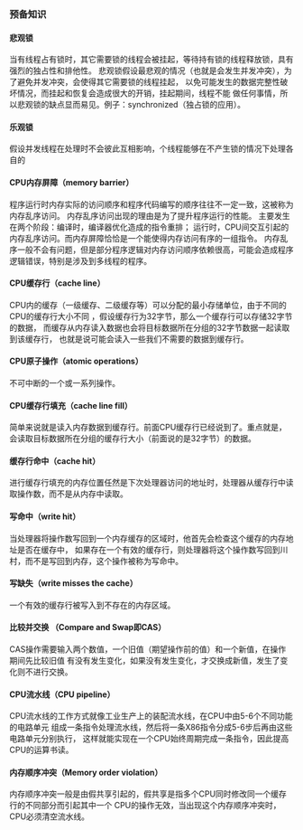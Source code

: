 ### 预备知识
#### 悲观锁
当有线程占有锁时，其它需要锁的线程会被挂起，等待持有锁的线程释放锁，具有强烈的独占性和排他性。
悲观锁假设最悲观的情况（也就是会发生并发冲突），为了避免并发冲突，会使得其它需要锁的线程挂起，
以免可能发生的数据完整性破坏情况，而挂起和恢复会造成很大的开销，挂起期间，线程不能
做任何事情，所以悲观锁的缺点显而易见。例子：synchronized（独占锁的应用）。
#### 乐观锁
假设并发线程在处理时不会彼此互相影响，个线程能够在不产生锁的情况下处理各自的
#### CPU内存屏障（memory barrier）  
程序运行时内存实际的访问顺序和程序代码编写的顺序往往不一定一致，这被称为内存乱序访问。
内存乱序访问出现的理由是为了提升程序运行的性能。
主要发生在两个阶段：编译时，编译器优化造成的指令重排；
运行时，CPU间交互引起的内存乱序访问。而内存屏障恰恰是一个能使得内存访问有序的一组指令。
内存乱序一般不会有问题，但是部分程序逻辑对内存访问顺序依赖很高，可能会造成程序逻辑错误，特别是涉及到多线程的程序。
#### CPU缓存行（cache line）
CPU内的缓存（一级缓存、二级缓存等）可以分配的最小存储单位，由于不同的CPU的缓存行大小不同
，假设缓存行为32字节，那么一个缓存行可以存储32字节的数据，
而缓存从内存读入数据也会将目标数据所在分组的32字节数据一起读取到该缓存行，
也就是说可能会读入一些我们不需要的数据到缓存行。
#### CPU原子操作（atomic operations）
不可中断的一个或一系列操作。
#### CPU缓存行填充（cache line fill）
简单来说就是读入内存数据到缓存行。前面CPU缓存行已经说到了。重点就是，会读取目标数据所在分组的缓存行大小（前面说的是32字节）的数据。
#### 缓存行命中（cache hit）
进行缓存行填充的内存位置任然是下次处理器访问的地址时，处理器从缓存行中读取操作数，而不是从内存中读取。
#### 写命中（write hit）
当处理器将操作数写回到一个内存缓存的区域时，他首先会检查这个缓存的内存地址是否在缓存中，
如果存在一个有效的缓存行，则处理器将这个操作数写回到川村，而不是写回到内存，这个操作被称为写命中。
#### 写缺失（write misses the cache）
一个有效的缓存行被写入到不存在的内存区域。
#### 比较并交换 （Compare and Swap即CAS）
CAS操作需要输入两个数值，一个旧值（期望操作前的值）和一个新值，在操作期间先比较旧值
有没有发生变化，如果没有发生变化，才交换成新值，发生了变化则不进行交换。
#### CPU流水线（CPU pipeline）
CPU流水线的工作方式就像工业生产上的装配流水线，在CPU中由5-6个不同功能的电路单元
组成一条指令处理流水线，然后将一条X86指令分成5-6步后再由这些电路单元分别执行，
这样就能实现在一个CPU始终周期完成一条指令，因此提高CPU的运算书读。
#### 内存顺序冲突（Memory order violation）
内存顺序冲突一般是由假共享引起的，假共享是指多个CPU同时修改同一个缓存行的不同部分而引起其中一个
CPU的操作无效，当出现这个内存顺序冲突时，CPU必须清空流水线。